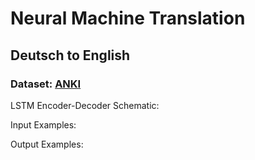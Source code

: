# Neural Machine Translation
## Deutsch to English

### Dataset: [ANKI](http://www.manythings.org/anki/)

LSTM Encoder-Decoder Schematic:


Input Examples:


Output Examples:
